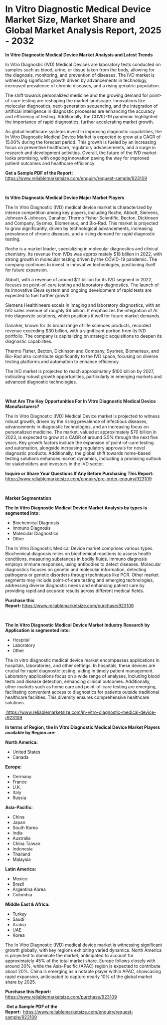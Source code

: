 <p><h1>In Vitro Diagnostic Medical Device Market Size, Market Share and Global Market Analysis Report, 2025 - 2032</h1></p><p><strong>In Vitro Diagnostic Medical Device Market Analysis and Latest Trends</strong></p>
<p><p>In Vitro Diagnostic (IVD) Medical Devices are laboratory tests conducted on samples such as blood, urine, or tissue taken from the body, allowing for the diagnosis, monitoring, and prevention of diseases. The IVD market is witnessing significant growth driven by advancements in technology, increased prevalence of chronic diseases, and a rising geriatric population. </p><p>The shift towards personalized medicine and the growing demand for point-of-care testing are reshaping the market landscape. Innovations like molecular diagnostics, next-generation sequencing, and the integration of artificial intelligence in diagnostic processes are enhancing the accuracy and efficiency of testing. Additionally, the COVID-19 pandemic highlighted the importance of rapid diagnostics, further accelerating market growth.</p><p>As global healthcare systems invest in improving diagnostic capabilities, the In Vitro Diagnostic Medical Device Market is expected to grow at a CAGR of 15.00% during the forecast period. This growth is fueled by an increasing focus on preventive healthcare, regulatory advancements, and a surge in research and development activities. Overall, the future of the IVD market looks promising, with ongoing innovation paving the way for improved patient outcomes and healthcare efficiency.</p></p>
<p><strong>Get a Sample PDF of the Report:&nbsp;</strong> <a href="https://www.reliablemarketsize.com/enquiry/request-sample/923109?utm_campaign=2625&utm_medium=2&utm_source=Github&utm_content=ia&utm_term=13042025&utm_id=in-vitro-diagnostic-medical-device">https://www.reliablemarketsize.com/enquiry/request-sample/923109</a></p>
<p>&nbsp;</p>
<p><strong>In Vitro Diagnostic Medical Device Major Market Players</strong></p>
<p><p>The In Vitro Diagnostic (IVD) medical device market is characterized by intense competition among key players, including Roche, Abbott, Siemens, Johnson & Johnson, Danaher, Thermo Fisher Scientific, Becton, Dickinson and Company, Sysmex, Biomerieux, and Bio-Rad. This market is projected to grow significantly, driven by technological advancements, increasing prevalence of chronic diseases, and a rising demand for rapid diagnostic testing.</p><p>Roche is a market leader, specializing in molecular diagnostics and clinical chemistry. Its revenue from IVDs was approximately $18 billion in 2022, with strong growth in molecular testing driven by the COVID-19 pandemic. The company continues to invest in innovative technologies, positioning itself for future expansion.</p><p>Abbott, with a revenue of around $11 billion for its IVD segment in 2022, focuses on point-of-care testing and laboratory diagnostics. The launch of its innovative Eleva system and ongoing development of rapid tests are expected to fuel further growth.</p><p>Siemens Healthineers excels in imaging and laboratory diagnostics, with an IVD sales revenue of roughly $6 billion. It emphasizes the integration of AI into diagnostic solutions, which positions it well for future market demands.</p><p>Danaher, known for its broad range of life sciences products, recorded revenue exceeding $30 billion, with a significant portion from its IVD portfolio. The company is capitalizing on strategic acquisitions to deepen its diagnostic capabilities.</p><p>Thermo Fisher, Becton, Dickinson and Company, Sysmex, Biomerieux, and Bio-Rad also contribute significantly to the IVD space, focusing on diverse testing platforms and automation to enhance efficiency.</p><p>The IVD market is projected to reach approximately $100 billion by 2027, indicating robust growth opportunities, particularly in emerging markets and advanced diagnostic technologies.</p></p>
<p>&nbsp;</p>
<p><strong>What Are The Key Opportunities For In Vitro Diagnostic Medical Device Manufacturers?</strong></p>
<p><p>The In Vitro Diagnostic (IVD) Medical Device market is projected to witness robust growth, driven by the rising prevalence of infectious diseases, advancements in diagnostic technologies, and an increasing focus on personalized medicine. The market, valued at approximately $70 billion in 2023, is expected to grow at a CAGR of around 5.5% through the next five years. Key growth factors include the expansion of point-of-care testing and automation, alongside increasing regulatory approvals for novel diagnostic products. Additionally, the global shift towards home-based testing solutions enhances market dynamics, indicating a promising outlook for stakeholders and investors in the IVD sector.</p></p>
<p><strong>Inquire or Share Your Questions If Any Before Purchasing This Report:</strong> <a href="https://www.reliablemarketsize.com/enquiry/pre-order-enquiry/923109?utm_campaign=2625&utm_medium=2&utm_source=Github&utm_content=ia&utm_term=13042025&utm_id=in-vitro-diagnostic-medical-device">https://www.reliablemarketsize.com/enquiry/pre-order-enquiry/923109</a></p>
<p>&nbsp;</p>
<p><strong>Market Segmentation</strong></p>
<p><strong>The In Vitro Diagnostic Medical Device Market Analysis by types is segmented into:</strong></p>
<p><ul><li>Biochemical Diagnosis</li><li>Immuno Diagnosis</li><li>Molecular Diagnostics</li><li>Other</li></ul></p>
<p><p>The In Vitro Diagnostic Medical Device market comprises various types. Biochemical diagnosis relies on biochemical reactions to assess health conditions, measuring substances in bodily fluids. Immuno diagnosis employs immune responses, using antibodies to detect diseases. Molecular diagnostics focuses on genetic and molecular information, detecting pathogens or genetic disorders through techniques like PCR. Other market segments may include point-of-care testing and emerging technologies, addressing diverse diagnostic needs and enhancing patient care by providing rapid and accurate results across different medical fields.</p></p>
<p><strong>Purchase this Report:&nbsp;</strong><a href="https://www.reliablemarketsize.com/purchase/923109?utm_campaign=2625&utm_medium=2&utm_source=Github&utm_content=ia&utm_term=13042025&utm_id=in-vitro-diagnostic-medical-device">https://www.reliablemarketsize.com/purchase/923109</a></p>
<p>&nbsp;</p>
<p><strong>The In Vitro Diagnostic Medical Device Market Industry Research by Application is segmented into:</strong></p>
<p><ul><li>Hospital</li><li>Laboratory</li><li>Other</li></ul></p>
<p><p>The in vitro diagnostic medical device market encompasses applications in hospitals, laboratories, and other settings. In hospitals, these devices are crucial for rapid diagnostic testing, aiding in timely patient management. Laboratory applications focus on a wide range of analyses, including blood tests and disease detection, enhancing clinical outcomes. Additionally, other markets such as home care and point-of-care testing are emerging, facilitating convenient access to diagnostics for patients outside traditional healthcare facilities. This diversity ensures comprehensive healthcare solutions.</p></p>
<p><a href="https://www.reliablemarketsize.com/in-vitro-diagnostic-medical-device-r923109?utm_campaign=2625&utm_medium=2&utm_source=Github&utm_content=ia&utm_term=13042025&utm_id=in-vitro-diagnostic-medical-device">&nbsp;https://www.reliablemarketsize.com/in-vitro-diagnostic-medical-device-r923109</a></p>
<p><strong>In terms of Region, the In Vitro Diagnostic Medical Device Market Players available by Region are:</strong></p>
<p>
    <p> <strong> North America: </strong>
        <ul>
            <li>United States</li>
            <li>Canada</li>
        </ul>
        </p> 
    <p> <strong> Europe: </strong>
        <ul>
            <li>Germany</li>
            <li>France</li>
            <li>U.K.</li>
            <li>Italy</li>
            <li>Russia</li>
        </ul>
        </p> 
    <p> <strong> Asia-Pacific: </strong>
        <ul>
            <li>China</li>
            <li>Japan</li>
            <li>South Korea</li>
            <li>India</li>
            <li>Australia</li>
            <li>China Taiwan</li>
            <li>Indonesia</li>
            <li>Thailand</li>
            <li>Malaysia</li>
        </ul>
        </p> 
    <p> <strong> Latin America: </strong>
        <ul>
            <li>Mexico</li>
            <li>Brazil</li>
            <li>Argentina Korea</li>
            <li>Colombia</li>
        </ul>
        </p> 
    <p> <strong> Middle East & Africa: </strong>
        <ul>
            <li>Turkey</li>
            <li>Saudi</li>
            <li>Arabia</li>
            <li>UAE</li>
            <li>Korea</li>
        </ul>
    </p>
    </p>
<p><p>The In Vitro Diagnostic (IVD) medical device market is witnessing significant growth globally, with key regions exhibiting varied dynamics. North America is projected to dominate the market, anticipated to account for approximately 45% of the total market share. Europe follows closely with around 30%, while the Asia-Pacific (APAC) region is expected to contribute about 20%. China is emerging as a notable player within APAC, showcasing rapid expansion, anticipated to capture nearly 10% of the global market share by 2025.</p></p>
<p><strong>Purchase this Report: </strong><a href="https://www.reliablemarketsize.com/purchase/923109?utm_campaign=2625&utm_medium=2&utm_source=Github&utm_content=ia&utm_term=13042025&utm_id=in-vitro-diagnostic-medical-device">https://www.reliablemarketsize.com/purchase/923109</a></p>
<p>&nbsp;<strong>Get a Sample PDF of the Report:&nbsp;&nbsp;</strong><a href="https://www.reliablemarketsize.com/enquiry/request-sample/923109?utm_campaign=2625&utm_medium=2&utm_source=Github&utm_content=ia&utm_term=13042025&utm_id=in-vitro-diagnostic-medical-device">https://www.reliablemarketsize.com/enquiry/request-sample/923109</a></p>
<p><strong></strong></p>
<p><p></p><p></p><p></p></p>